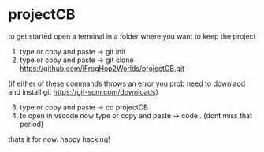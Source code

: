 # projectCB

to get started open a terminal in a folder where you want to keep the project

1) type or copy and paste -> git init 
2) type or copy and paste -> git clone https://github.com/iFrogHop2Worlds/projectCB.git

(if either of these commands throws an error you prob need to downlaod and install git https://git-scm.com/downloads)

3) type or copy and paste -> cd projectCB
4) to open in vscode now type or copy and paste -> code . (dont miss that period)

thats it for now. happy hacking!
